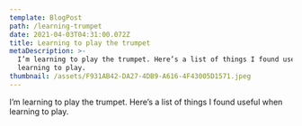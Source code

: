 ```yaml
---
template: BlogPost
path: /learning-trumpet
date: 2021-04-03T04:31:00.072Z
title: Learning to play the trumpet
metaDescription: >-
  I’m learning to play the trumpet. Here’s a list of things I found useful when
  learning to play.
thumbnail: /assets/F931AB42-DA27-4DB9-A616-4F43005D1571.jpeg
---
```

I’m learning to play the trumpet. Here’s a list of things I found useful when learning to play.
